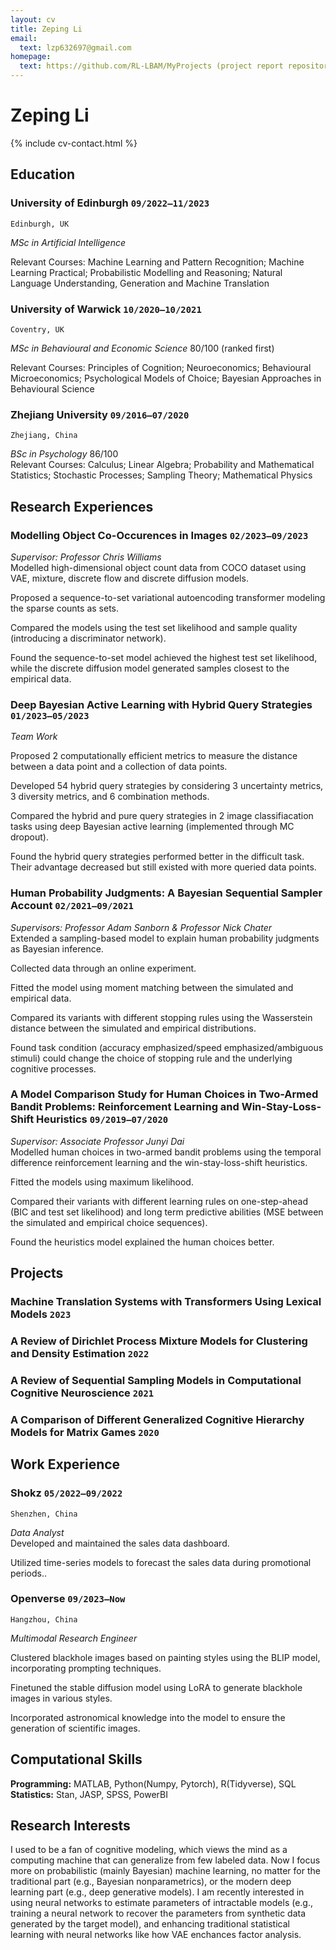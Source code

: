 ```yaml
---
layout: cv
title: Zeping Li
email:
  text: lzp632697@gmail.com
homepage:
  text: https://github.com/RL-LBAM/MyProjects (project report repository)
---
```


# Zeping **Li**

<!--
include contact information from the front matter
Supported arguments:
    - homepage: url, text
    - phone
    - email
-->

{% include cv-contact.html %}

## Education

### **University of Edinburgh** `09/2022–11/2023`

```
Edinburgh, UK
```

*MSc in Artificial Intelligence*



Relevant Courses: Machine Learning and Pattern Recognition; Machine Learning Practical; Probabilistic Modelling and Reasoning; Natural Language Understanding, Generation and Machine Translation

### **University of Warwick** `10/2020–10/2021`

```
Coventry, UK
```

*MSc in Behavioural and Economic Science* 80/100 (ranked first)



Relevant Courses: Principles of Cognition; Neuroeconomics; Behavioural Microeconomics; Psychological Models of Choice; Bayesian Approaches in Behavioural Science

### **Zhejiang University** `09/2016–07/2020`

```
Zhejiang, China
```

*BSc in Psychology* 86/100  
Relevant Courses: Calculus; Linear Algebra; Probability and Mathematical Statistics; Stochastic Processes; Sampling Theory; Mathematical Physics

## Research Experiences

### **Modelling Object Co-Occurences in Images** `02/2023–09/2023`
*Supervisor: Professor Chris Williams*  
Modelled high-dimensional object count data from COCO dataset using VAE, mixture, discrete flow and discrete diffusion models. 

Proposed a sequence-to-set variational autoencoding transformer modeling the sparse counts as sets. 

Compared the models using the test set likelihood and sample quality (introducing a discriminator network).

Found the sequence-to-set model achieved the highest test set likelihood, while the discrete diffusion model generated samples closest to the empirical data.

### **Deep Bayesian Active Learning with Hybrid Query Strategies** `01/2023–05/2023` 
*Team Work*

Proposed 2 computationally efficient metrics to measure the distance between a data point and a collection of data points.

Developed 54 hybrid query strategies by considering 3 uncertainty metrics, 3 diversity metrics, and 6 combination methods.

Compared the hybrid and pure query strategies in 2 image classifiacation tasks using deep Bayesian active learning (implemented through MC dropout).

Found the hybrid query strategies performed better in the difficult task. Their advantage decreased but still existed with more queried data points.

### **Human Probability Judgments: A Bayesian Sequential Sampler Account** `02/2021–09/2021`
*Supervisors: Professor Adam Sanborn & Professor Nick Chater*  
Extended a sampling-based model to explain human probability judgments as Bayesian inference. 

Collected data through an online experiment. 

Fitted the model using moment matching between the simulated and empirical data. 

Compared its variants with different stopping rules using the Wasserstein distance between the simulated and empirical distributions.

Found task condition (accuracy emphasized/speed emphasized/ambiguous stimuli) could change the choice of stopping rule and the underlying cognitive processes.

### **A Model Comparison Study for Human Choices in Two-Armed Bandit Problems: Reinforcement Learning and Win-Stay-Loss-Shift Heuristics** `09/2019–07/2020`  
*Supervisor: Associate Professor Junyi Dai*  
Modelled human choices in two-armed bandit problems using the temporal difference reinforcement learning and the win-stay-loss-shift heuristics. 

Fitted the models using maximum likelihood. 

Compared their variants with different learning rules on one-step-ahead (BIC and test set likelihood) and long term predictive abilities (MSE between the simulated and empirical choice sequences).

Found the heuristics model explained the human choices better.

## Projects
### **Machine Translation Systems with Transformers Using Lexical Models** `2023`
### **A Review of Dirichlet Process Mixture Models for Clustering and Density Estimation** `2022`
### **A Review of Sequential Sampling Models in Computational Cognitive Neuroscience** `2021`
### **A Comparison of Different Generalized Cognitive Hierarchy Models for Matrix Games** `2020`


## Work Experience
### **Shokz** `05/2022–09/2022`
```
Shenzhen, China
```
*Data Analyst*   
Developed and maintained the sales data dashboard. 

Utilized time-series models to forecast the sales data during promotional periods..

### **Openverse** `09/2023–Now`
```
Hangzhou, China
```
*Multimodal Research Engineer* 

Clustered blackhole images based on painting styles using the BLIP model, incorporating prompting techniques. 

Finetuned the stable diffusion model using LoRA to generate blackhole images in various styles. 

Incorporated astronomical knowledge into the model to ensure the generation of scientific images.

## Computational Skills
**Programming:** MATLAB, Python(Numpy, Pytorch), R(Tidyverse), SQL  
**Statistics:** Stan, JASP, SPSS, PowerBI
## Research Interests
I used to be a fan of cognitive modeling, which views the mind as a computing machine that can generalize from few labeled data. Now I focus more on probabilistic (mainly Bayesian) machine learning, no matter for the traditional part (e.g., Bayesian nonparametrics), or the modern deep learning part (e.g., deep generative models). I am recently interested in using neural networks to estimate parameters of intractable models (e.g., training a neural network to recover the parameters from synthetic data generated by the target model), and enhancing traditional statistical learning with neural networks like how VAE enchances factor analysis.


<!-- ### Footer

-->
